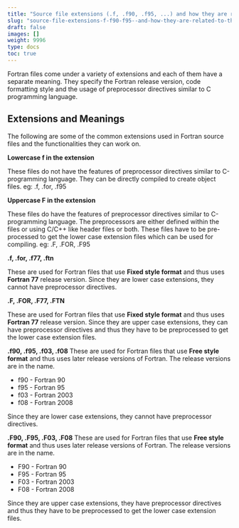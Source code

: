 ```yaml
---
title: "Source file extensions (.f, .f90, .f95, ...) and how they are related to the compiler."
slug: "source-file-extensions-f-f90-f95--and-how-they-are-related-to-the-compiler"
draft: false
images: []
weight: 9996
type: docs
toc: true
---
```


Fortran files come under a variety of extensions and each of them have a separate meaning. They specify the Fortran release version, code formatting style and the usage of preprocessor directives similar to C programming language.

## Extensions and Meanings
The following are some of the common extensions used in Fortran source files and the functionalities they can work on.

**Lowercase f in the extension**

These files do not have the features of preprocessor directives similar to C-programming language. They can be directly compiled to create object files. eg: .f, .for, .f95

**Uppercase F in the extension**

These files do have the features of preprocessor directives similar to C-programming language. The preprocessors are either defined within the files or using C/C++ like header files or both. These files have to be pre-processed to get the lower case extension files which can be used for compiling. eg: .F, .FOR, .F95

**.f,  .for, .f77, .ftn**

These are used for Fortran files that use **Fixed style format** and thus uses **Fortran 77** release version. Since they are lower case extensions, they cannot have preprocessor directives.

**.F,  .FOR, .F77, .FTN**

These are used for Fortran files that use **Fixed style format** and thus uses **Fortran 77** release version. Since they are upper case extensions, they can have preprocessor directives and thus they have to be preprocessed to get the lower case extension files.

**.f90, .f95, .f03, .f08**
These are used for Fortran files that use **Free style format** and thus uses later release versions of Fortran. The release versions are in the name. 

 - f90 - Fortran 90
 - f95 - Fortran 95
 - f03 - Fortran 2003
 - f08 - Fortran 2008

Since they are lower case extensions, they cannot have preprocessor directives.

**.F90, .F95, .F03, .F08**
These are used for Fortran files that use **Free style format** and thus uses later release versions of Fortran. The release versions are in the name. 

 - F90 - Fortran 90
 - F95 - Fortran 95
 - F03 - Fortran 2003
 - F08 - Fortran 2008

Since they are upper case extensions, they have preprocessor directives and thus they have to be preprocessed to get the lower case extension files.

